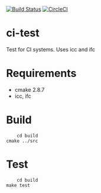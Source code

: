 [![Build Status](https://travis-ci.com/rscohn2/ci-test.svg?branch=master)](https://travis-ci.com/rscohn2/ci-test)
[![CircleCI](https://circleci.com/gh/anoopmad/ci-test/tree/master.svg?style=svg)](https://circleci.com/gh/anoopmad/ci-test/tree/master)

# ci-test

Test for CI systems. Uses icc and ifc

# Requirements

- cmake 2.8.7
- icc, ifc

# Build
        cd build
	cmake ../src

# Test
        cd build
	make test
